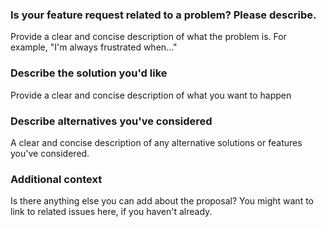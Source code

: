 ﻿---
name: "\U0001F680 Feature request"
about: Suggest an idea for this project
title: ''
labels: ''
assignees: ''

---

### Is your feature request related to a problem? Please describe.

Provide a clear and concise description of what the problem is.
For example, "I'm always frustrated when..."

### Describe the solution you'd like

Provide a clear and concise description of what you want to happen


### Describe alternatives you've considered

A clear and concise description of any alternative solutions or features you've considered.


### Additional context

Is there anything else you can add about the proposal?
You might want to link to related issues here, if you haven't already.
